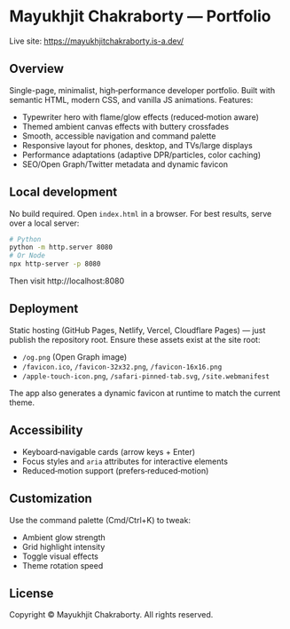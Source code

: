 # Mayukhjit Chakraborty — Portfolio

Live site: https://mayukhjitchakraborty.is-a.dev/

## Overview

Single-page, minimalist, high‑performance developer portfolio. Built with semantic HTML, modern CSS, and vanilla JS animations. Features:

- Typewriter hero with flame/glow effects (reduced‑motion aware)
- Themed ambient canvas effects with buttery crossfades
- Smooth, accessible navigation and command palette
- Responsive layout for phones, desktop, and TVs/large displays
- Performance adaptations (adaptive DPR/particles, color caching)
- SEO/Open Graph/Twitter metadata and dynamic favicon

## Local development

No build required. Open `index.html` in a browser. For best results, serve over a local server:

```bash
# Python
python -m http.server 8080
# Or Node
npx http-server -p 8080
```

Then visit http://localhost:8080

## Deployment

Static hosting (GitHub Pages, Netlify, Vercel, Cloudflare Pages) — just publish the repository root. Ensure these assets exist at the site root:

- `/og.png` (Open Graph image)
- `/favicon.ico`, `/favicon-32x32.png`, `/favicon-16x16.png`
- `/apple-touch-icon.png`, `/safari-pinned-tab.svg`, `/site.webmanifest`

The app also generates a dynamic favicon at runtime to match the current theme.

## Accessibility

- Keyboard‑navigable cards (arrow keys + Enter)
- Focus styles and `aria` attributes for interactive elements
- Reduced‑motion support (prefers‑reduced‑motion)

## Customization

Use the command palette (Cmd/Ctrl+K) to tweak:

- Ambient glow strength
- Grid highlight intensity
- Toggle visual effects
- Theme rotation speed

## License

Copyright © Mayukhjit Chakraborty. All rights reserved.


